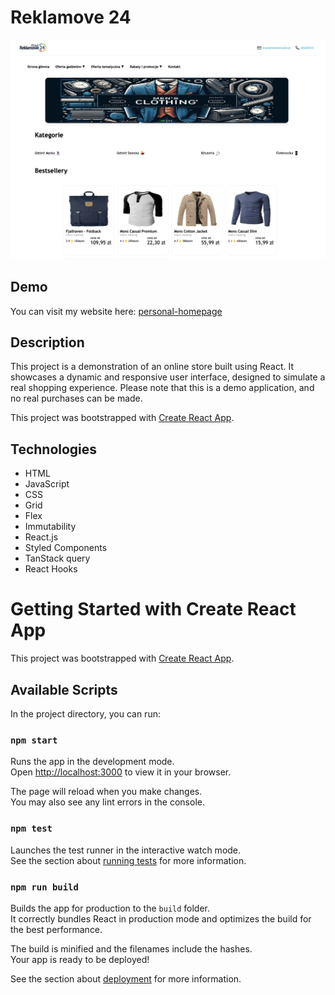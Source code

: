# Reklamove 24

![Project Screenshot](/readmeScreenShot.png)

## Demo

You can visit my website here: [personal-homepage](https://andriistafiniak.github.io/reklamowe/)

## Description

This project is a demonstration of an online store built using React. It showcases a dynamic and responsive user interface, designed to simulate a real shopping experience. Please note that this is a demo application, and no real purchases can be made.

This project was bootstrapped with [Create React App](https://github.com/facebook/create-react-app).

## Technologies

- HTML
- JavaScript
- CSS
- Grid
- Flex
- Immutability
- React.js
- Styled Components
- TanStack query
- React Hooks

# Getting Started with Create React App

This project was bootstrapped with [Create React App](https://github.com/facebook/create-react-app).

## Available Scripts

In the project directory, you can run:

### `npm start`

Runs the app in the development mode.\
Open [http://localhost:3000](http://localhost:3000) to view it in your browser.

The page will reload when you make changes.\
You may also see any lint errors in the console.

### `npm test`

Launches the test runner in the interactive watch mode.\
See the section about [running tests](https://facebook.github.io/create-react-app/docs/running-tests) for more information.

### `npm run build`

Builds the app for production to the `build` folder.\
It correctly bundles React in production mode and optimizes the build for the best performance.

The build is minified and the filenames include the hashes.\
Your app is ready to be deployed!

See the section about [deployment](https://facebook.github.io/create-react-app/docs/deployment) for more information.
